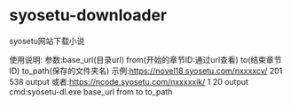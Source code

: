 # syosetu-downloader
syosetu网站下载小说

使用说明:
参数:base_url(目录url) from(开始的章节ID:通过url查看) to(结束章节ID) to_path(保存的文件夹名)
示例:https://novel18.syosetu.com/nxxxxcv/ 201 538 output
或者:https://ncode.syosetu.com/nxxxxxik/ 1 20 output
cmd:syosetu-dl.exe base_url from to to_path
